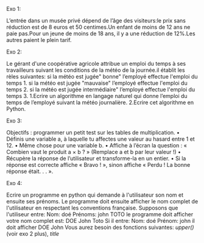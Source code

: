 Exo 1:

L’entrée dans un musée privé dépend de l’âge des visiteurs:le prix sans réduction est de 8 euros et 50 centimes.Un enfant de moins de 12 ans ne paie pas.Pour un jeune de moins de 18 ans, il y a une réduction de 12%.Les autres paient le plein tarif.

Exo 2:

Le gérant d'une coopérative agricole attribue un emploi du temps à ses travailleurs suivant les conditions de la météo de la journée.il établit les rèles suivantes:
si la météo est jugée" bonne" l’employé effectue l'emploi du temps 1.
si la météo est jugée "mauvaise" l’employé effectue l'emploi du temps 2.
si la météo est jugée intermédiaire" l’employé effectue l'emploi du temps 3.
1.Ecrire un algorithme en langage naturel qui donne l’emploi du temps de l’employé suivant la météo journalière.
2.Ecrire cet algorithme en Python.

Exo 3:

Objectifs : programmer un petit test sur les tables de multiplication.
• Définis une variable a, à laquelle tu affectes une valeur au hasard entre 1 et 12.
• Même chose pour une variable b.
• Affiche à l’écran la question : « Combien vaut le produit a × b ? » (Remplace a et b par leur valeur !) • Récupère la réponse de l’utilisateur et transforme-la en un entier.
• Si la réponse est correcte affiche « Bravo ! », sinon affiche « Perdu ! La bonne réponse était. . . ».


Exo 4:

Ecrire un programme en python qui demande à l'utilisateur son nom et ensuite ses prénoms.
Le programme doit ensuite afficher le nom complet de l'utilisateur en respectant les conventions française.
Supposons que l'utiliseur entre:
Nom: doé
Prénoms: john TOTO
le programme doit afficher votre nom complet est: DOE John Toto
Si il entre:
Nom: doé
Prénom: john il doit afficher DOE John
Vous aurez besoin des fonctions suivantes: *upper()* (voir exo 2 plus), *title*